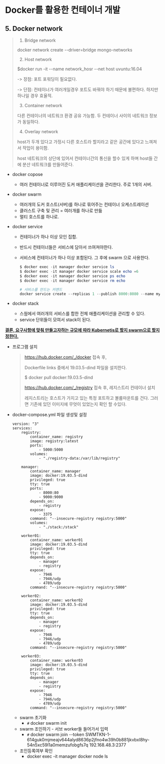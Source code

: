 # Docker를 활용한 컨테이너 개발

## 5. Docker network

>  1. Bridge network
>
>  docker network create --driver=bridge mongo-networks
>
>  2. Host network
>
>  $docker run -it --name network_hosr --net host uvuntu:16.04
>
>  -> 장점: 포트 포워딩이 필요없다.
>
>  -> 단점: 컨테이너가 여러개일경우 포트도 바꿔야 하기 때문에 불편하다. 하지만 하나일 경우 효율적.
>
>  3. Container network
>
>  다른 컨테이너의 네트워크 환경 공유 가능함. 두 컨테이너 사이의 네트워크 정보가 동일하다.
>
>  4. Overlay network
>
>  host가 두개 있다고 가정시 다른 호스트라 할지라고 같은 공간에 있다고 느껴져서 작업이 용이함.
>
>  host 네트워크의 상단에 있어서 컨테이너간의 통신을 할수 있게 하며 host들 간에 분산 네트워크를 만들어준다.

+ docker copose
  
  + 여러 컨테이너로 이루어진 도커 애플리케이션을 관리한다. 주로 1개의 서버.
  
+ docker swarm
  
  + 여러개의 도커 호스트(서버)를 하나로 묶어주는 컨테이너 오케스트레이션
  + 클러스트 구축 및 관리 = 여러개를 하나로 만듦
  + 멀티 호스트를 하나로.
  
+ docker service
  + 컨테이너가 하나 이상 모인 집합. 
  
  + 반드시 컨테이너들은 서비스에 담아서 쓰여져야한다.
  
  + 서비스에 컨테이너가 하나 이상 포함된다. 그 후에 swarm 으로 사용한다.
  
    ```powershell
    $ docker exec -it manager docker service ls
    $ docker exec -it manager docker service scale echo =6
    $ docker exec -it manager docker service ps echo
    $ docker exec -it manager docker service rm echo
    ```
  
    ```powershell
    # 서비스를 만드는 커맨드
    docker service create --replicas 1 --publish 8000:8080 --name mybusybox registry:5000/busybox:latest
    ```
  
    
  
+ docker stack
  + 스웜에서 여러개의 서비스를 합한 전체 애플리케이션을 관리할 수 있다.
  + service 단위들이 모여서 stack이 된다.

 <u>**결론, 요구사항에 맞춰 만들고자하는 규모에 따라 Kubernetis로 할지 swarm으로 할지 정한다.**</u>



+ 프로그램 설치

  > https://hub.docker.com/_/docker 접속 후,
  >
  > Dockerfile links 중에서 19.03.5-dind 파일을 설치한다.
  >
  > $ docker pull docker:19.03.5-dind
  >
  > 
  >
  > https://hub.docker.com/_/registry 접속 후, 레지스트리 컨테이너 설치
  >
  > 레지스트리는 호스트가 가지고 있는 특정 포트하고 볼륨마운트를 건다. 그러면 기존에 있던 이미지에 무엇이 있었는지 확인 할 수있다.

  

+ docker-compose.yml 파일 생성및 설정

  ```
  version: "3"
  services: 
      registry:
          container_name: registry
          image: registry:latest
          ports: 
              - 5000:5000
          volumes: 
              - "./registry-data:/var/lib/registry"
  
      manager:
          container_name: manager
          image: docker:19.03.5-dind
          privileged: true
          tty: true
          ports:
              - 8000:80
              - 9000:9000
          depends_on: 
              - registry
          expose: 
              - 3375
          command: "--insecure-registry registry:5000"
          volumes: 
              - "./stack:/stack"
  
      worker01:
          container_name: worker01
          image: docker:19.03.5-dind
          privileged: true
          tty: true
          depends_on: 
              - manager
              - registry
          expose: 
              - 7946
              - 7946/udp
              - 4789/udp
          command: "--insecure-registry registry:5000"
  
      worker02:
          container_name: worker02
          image: docker:19.03.5-dind
          privileged: true
          tty: true
          depends_on: 
              - manager
              - registry
          expose: 
              - 7946
              - 7946/udp
              - 4789/udp
          command: "--insecure-registry registry:5000"
  
      worker03:
          container_name: worker03
          image: docker:19.03.5-dind
          privileged: true
          tty: true
          depends_on: 
              - manager
              - registry
          expose: 
              - 7946
              - 7946/udp
              - 4789/udp
          command: "--insecure-registry registry:5000"
  ```

  

  + swarm 초기화
    + `#` docker swarm init
  + swarm 조인하기 - 서브 worker들 들어가서 입력
    + `#` docker swarm join --token SWMTKN-1-614guk0mjmeajv644alyd8636p2jfno4w39h0b881jkvbxl8hy-54n5xc59l1a0memzufobgfs7q 192.168.48.3:2377
  + 조인등록여부 확인
    + docker exec -it manager docker node ls

